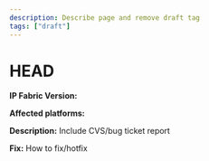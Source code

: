 ```yaml
---
description: Describe page and remove draft tag
tags: ["draft"]
---
```


# HEAD

**IP Fabric Version:**

**Affected platforms:**

**Description:** Include CVS/bug ticket report


**Fix:** How to fix/hotfix
